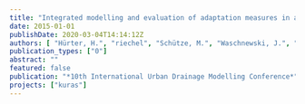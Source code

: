 ```yaml
---
title: "Integrated modelling and evaluation of adaptation measures in a metropolitan wastewater system"
date: 2015-01-01
publishDate: 2020-03-04T14:14:12Z
authors: [ "Hürter, H.", "riechel", "Schütze, M.", "Waschnewski, J.", "Schmitt, T. G.", "stapf", "Philippon, V.", "Pawlowsky-Reusing, E." ]
publication_types: ["0"]
abstract: ""
featured: false
publication: "*10th International Urban Drainage Modelling Conference*"
projects: ["kuras"]
---
```


